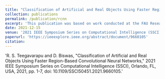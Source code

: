 ```yaml
---
title: "Classification of Artificial and Real Objects Using Faster Region-Based Convolutional Neural Networks"
collection: publications
permalink: /publication/rcnn
excerpt: 'This publication was based on work conducted at the FAU Research Park, in which I tested the effectiveness of various faster region-based convolutional neural networks (among other architectures) in classifying artificial and real leaves. '
date: 2021-12-15
venue: '2021 IEEE Symposium Series on Computational Intelligence (SSCI)'
paperurl: 'https://ieeexplore.ieee.org/abstract/document/9660105'
citation: 
---
```

'R. S. Teegavarapu and D. Biswas, "Classification of Artificial and Real Objects Using Faster Region-Based Convolutional Neural Networks," 2021 IEEE Symposium Series on Computational Intelligence (SSCI), Orlando, FL, USA, 2021, pp. 1-7, doi: 10.1109/SSCI50451.2021.9660105.'
